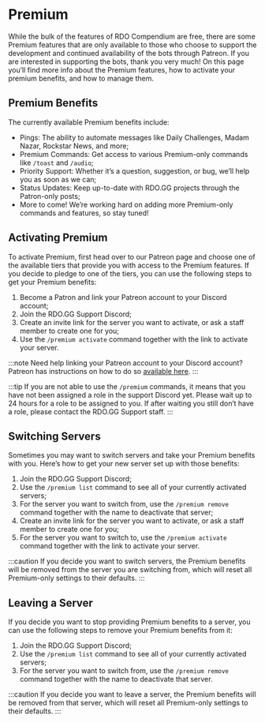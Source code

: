 # Premium

While the bulk of the features of RDO Compendium are free, there are some Premium features that are only available to those who choose to support the development and continued availability of the
bots through Patreon. If you are interested in supporting the bots, thank you very much! On this page you’ll find more info about the Premium features, how to activate your premium benefits, and
how to manage them.

## Premium Benefits

The currently available Premium benefits include:

- Pings: The ability to automate messages like Daily Challenges, Madam Nazar, Rockstar News, and more;
- Premium Commands: Get access to various Premium-only commands like `/toast` and `/audio`;
- Priority Support: Whether it’s a question, suggestion, or bug, we’ll help you as soon as we can;
- Status Updates: Keep up-to-date with RDO.GG projects through the Patron-only posts;
- More to come! We’re working hard on adding more Premium-only commands and features, so stay tuned!

## Activating Premium

To activate Premium, first head over to our Patreon page and choose one of the available tiers that provide you with access to the Premium features. If you decide to pledge to one of the tiers, you
can use the following steps to get your Premium benefits:

1. Become a Patron and link your Patreon account to your Discord account;
2. Join the RDO.GG Support Discord;
3. Create an invite link for the server you want to activate, or ask a staff member to create one for you;
4. Use the `/premium activate` command together with the link to activate your server.

:::note
Need help linking your Patreon account to your Discord account? Patreon has instructions on how to do so [available here](https://support.patreon.com/hc/en-us/articles/212052266).
:::

:::tip
If you are not able to use the `/premium` commands, it means that you have not been assigned a role in the support Discord yet. Please wait up to 24 hours for a role to be assigned to you.
If after waiting you still don’t have a role, please contact the RDO.GG Support staff.
:::

## Switching Servers

Sometimes you may want to switch servers and take your Premium benefits with you. Here’s how to get your new server set up with those benefits:

1. Join the RDO.GG Support Discord;
2. Use the `/premium list` command to see all of your currently activated servers;
3. For the server you want to switch from, use the `/premium remove` command together with the name to deactivate that server;
4. Create an invite link for the server you want to activate, or ask a staff member to create one for you;
5. For the server you want to switch to, use the `/premium activate` command together with the link to activate your server.

:::caution
If you decide you want to switch servers, the Premium benefits will be removed from the server you are switching from, which will reset all Premium-only settings to their defaults.
:::

## Leaving a Server

If you decide you want to stop providing Premium benefits to a server, you can use the following steps to remove your Premium benefits from it:

1. Join the RDO.GG Support Discord;
2. Use the `/premium list` command to see all of your currently activated servers;
3. For the server you want to switch from, use the `/premium remove` command together with the name to deactivate that server.

:::caution
If you decide you want to leave a server, the Premium benefits will be removed from that server, which will reset all Premium-only settings to their defaults.
:::
